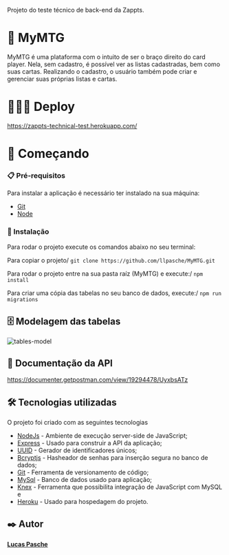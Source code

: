 Projeto do teste técnico de back-end da Zappts.

# 🧙 MyMTG

MyMTG é uma plataforma com o intuito de ser o braço direito do card player. Nela, sem cadastro, é possível ver as listas cadastradas, bem como suas cartas. Realizando o cadastro, o usuário também pode criar e gerenciar suas próprias listas e cartas. 


# 🧑🏼‍💻 Deploy

https://zappts-technical-test.herokuapp.com/



# 🚀 Começando

### 📋 Pré-requisitos

Para instalar a aplicação é necessário ter instalado na sua máquina:

* [Git](https://git-scm.com/)
* [Node](https://nodejs.org/en/)

### 🔧 Instalação

Para rodar o projeto execute os comandos abaixo no seu terminal:

Para copiar o projeto/
`git clone https://github.com/llpasche/MyMTG.git`

Para rodar o projeto entre na sua pasta raíz (MyMTG) e execute:/
`npm install`

Para criar uma cópia das tabelas no seu banco de dados, execute:/
`npm run migrations`

## 🗄️ Modelagem das tabelas
![tables-model](https://user-images.githubusercontent.com/90166189/167227438-8c24df18-44c0-460a-bddc-a88e388d2434.jpg)


## 📄 Documentação da API
https://documenter.getpostman.com/view/19294478/UyxbsATz

## 🛠️ Tecnologias utilizadas

O projeto foi criado com as seguintes tecnologias

* [NodeJs](https://nodejs.org/en/) - Ambiente de execução server-side de JavaScript;
* [Express](https://expressjs.com/) - Usado para construir a API da aplicação;
* [UUID](https://www.npmjs.com/package/uuid) - Gerador de identificadores únicos;
* [Bcryptjs](https://www.npmjs.com/package/bcrypt) - Hasheador de senhas para inserção segura no banco de dados;
* [Git](https://git-scm.com/) - Ferramenta de versionamento de código;
* [MySql](https://www.mysql.com) - Banco de dados usado para aplicação;
* [Knex](http://knexjs.org/) - Ferramenta que possibilita integração de JavaScript com MySQL e
* [Heroku](https://www.heroku.com) - Usado para hospedagem do projeto.


 
## ✒️ Autor

[**Lucas Pasche**](https://www.linkedin.com/in/lucas-pasche/)
